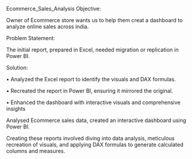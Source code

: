 Ecommerce_Sales_Analysis
Objective:

Owner of Ecommerce store wants us to help them creat a dashboard to analyze online sales across india.

Problem Statement:

The initial report, prepared in Excel, needed migration or replication in Power BI.

Solution:

• Analyzed the Excel report to identify the visuals and DAX formulas.

• Recreated the report in Power BI, ensuring it mirrored the original.

• Enhanced the dashboard with interactive visuals and comprehensive insights

Analysed Ecommerce sales data, created an interactive dashboard using Power BI.

Creating these reports involved diving into data analysis, meticulous recreation of visuals, and applying DAX formulas to generate calculated columns and measures.
